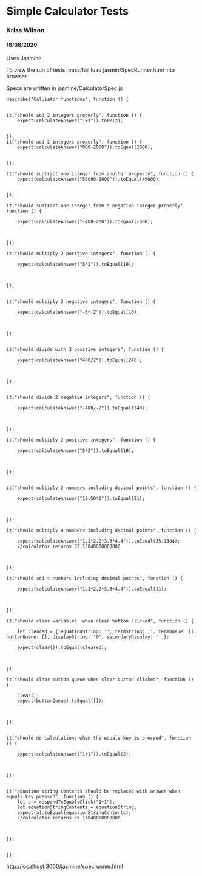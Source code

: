 # Simple Calculator Tests

### Kriss Wilson

#### 18/08/2020

Uses Jasmine.

To view the run of tests, pass/fail load jasmin/SpecRunner.html into browser.

Specs are written in jasmine/CalculatorSpec.js

    describe("Calulator functions", function () {


    it("should add 2 integers properly", function () {
        expect(calculateAnswer("1+1")).toBe(2);


    });
    it("should add 2 integers properly", function () {
        expect(calculateAnswer("800+2000")).toEqual(2800);


    });

    it("should subtract one integer from another properly", function () {
        expect(calculateAnswer("50000-1000")).toEqual(49000);


    });

    it("should subtract one integer from a negative integer properly", function () {

        expect(calculateAnswer("-400-200")).toEqual(-600);



    });

    it("should multiply 2 positive integers", function () {

        expect(calculateAnswer("5*2")).toEqual(10);



    });


    it("should multiply 2 negative integers", function () {

        expect(calculateAnswer("-5*-2")).toEqual(10);



    });


    it("should divide with 2 positive integers", function () {

        expect(calculateAnswer("480/2")).toEqual(240);



    });


    it("should divide 2 negative integers", function () {

        expect(calculateAnswer("-480/-2")).toEqual(240);



    });

    it("should multiply 2 positive integers", function () {

        expect(calculateAnswer("5*2")).toEqual(10);



    });


    it("should multiply 2 numbers including decimal points", function () {

        expect(calculateAnswer("10.50*2")).toEqual(21);



    });

    it("should multiply 4 numbers including decimal points", function () {

        expect(calculateAnswer("1.1*2.2*3.3*4.4")).toEqual(35.1384);
        //calculator returns 35.13840000000000



    });

    it("should add 4 numbers including decimal points", function () {

        expect(calculateAnswer("1.1+2.2+3.3+4.4")).toEqual(11);



    });

    it("should clear variables  when clear button clicked", function () {

        let cleared = { equationString: '', termString: '', termQueue: [], buttonQueue: [], displayString: '0', secondaryDisplay: '' };

        expect(clear()).toEqual(cleared);



    });

    it("should clear button queue when clear button clicked", function () {

        clear();
        expect(buttonQueue).toEqual([]);



    });


    it("should do calculations when the equals key is pressed", function () {

        expect(calculateAnswer("1+1")).toEqual(2);



    });


    it("equation string contents should be replaced with answer when equals key pressed", function () {
        let a = respondToEqualsClick("1+1");
        let equationStringContents = equationString;
        expect(a).toEqual(equationStringContents);
        //calculator returns 35.13840000000000



    });


    });

http://localhost:3000/jasmine/specrunner.html
